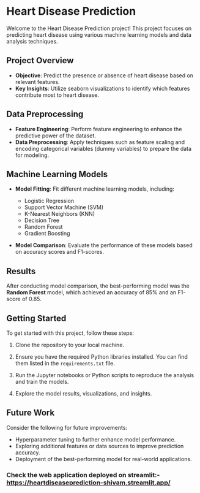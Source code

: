# Heart Disease Prediction

Welcome to the Heart Disease Prediction project! This project focuses on predicting heart disease using various machine learning models and data analysis techniques.

## Project Overview

- **Objective**: Predict the presence or absence of heart disease based on relevant features.
- **Key Insights**: Utilize seaborn visualizations to identify which features contribute most to heart disease.

## Data Preprocessing

- **Feature Engineering**: Perform feature engineering to enhance the predictive power of the dataset.
- **Data Preprocessing**: Apply techniques such as feature scaling and encoding categorical variables (dummy variables) to prepare the data for modeling.

## Machine Learning Models

- **Model Fitting**: Fit different machine learning models, including:
  - Logistic Regression
  - Support Vector Machine (SVM)
  - K-Nearest Neighbors (KNN)
  - Decision Tree
  - Random Forest
  - Gradient Boosting

- **Model Comparison**: Evaluate the performance of these models based on accuracy scores and F1-scores.

## Results

After conducting model comparison, the best-performing model was the **Random Forest** model, which achieved an accuracy of 85% and an F1-score of 0.85.

## Getting Started

To get started with this project, follow these steps:

1. Clone the repository to your local machine.

2. Ensure you have the required Python libraries installed. You can find them listed in the `requirements.txt` file.

3. Run the Jupyter notebooks or Python scripts to reproduce the analysis and train the models.

4. Explore the model results, visualizations, and insights.

## Future Work

Consider the following for future improvements:

- Hyperparameter tuning to further enhance model performance.
- Exploring additional features or data sources to improve prediction accuracy.
- Deployment of the best-performing model for real-world applications.




### Check the web application deployed on streamlit:- https://heartdiseaseprediction-shivam.streamlit.app/
